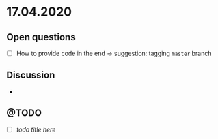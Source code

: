 # 17.04.2020
## Open questions
- [ ] How to provide code in the end -> suggestion: tagging `master` branch

## Discussion
*

## @TODO
- [ ] _todo title here_
